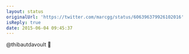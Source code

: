 ```yaml
---
layout: status
originalUrl: 'https://twitter.com/marcgg/status/606396379926102016'
isReply: true
date: 2015-06-04 09:45:37
---
```


@thibautdavoult 🚀
